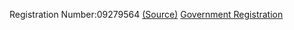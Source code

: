 
Registration Number:09279564 [(Source)](https://uk.globaldatabase.com/company/solirax-ltd)
[Government Registration](https://find-and-update.company-information.service.gov.uk/company/09279564)